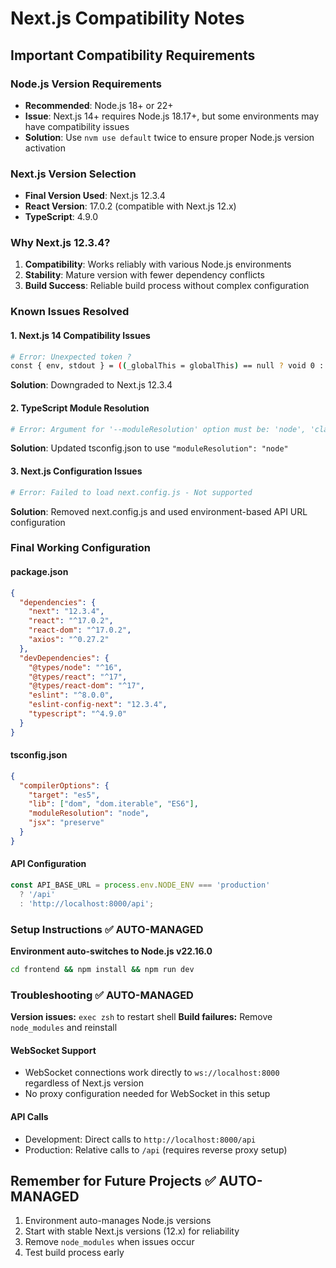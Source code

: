 # Next.js Compatibility Notes

## Important Compatibility Requirements

### Node.js Version Requirements
- **Recommended**: Node.js 18+ or 22+
- **Issue**: Next.js 14+ requires Node.js 18.17+, but some environments may have compatibility issues
- **Solution**: Use `nvm use default` twice to ensure proper Node.js version activation

### Next.js Version Selection
- **Final Version Used**: Next.js 12.3.4
- **React Version**: 17.0.2 (compatible with Next.js 12.x)
- **TypeScript**: 4.9.0

### Why Next.js 12.3.4?
1. **Compatibility**: Works reliably with various Node.js environments
2. **Stability**: Mature version with fewer dependency conflicts
3. **Build Success**: Reliable build process without complex configuration

### Known Issues Resolved

#### 1. Next.js 14 Compatibility Issues
```bash
# Error: Unexpected token ?
const { env, stdout } = ((_globalThis = globalThis) == null ? void 0 : _globalThis.process) ?? {};
```
**Solution**: Downgraded to Next.js 12.3.4

#### 2. TypeScript Module Resolution
```bash
# Error: Argument for '--moduleResolution' option must be: 'node', 'classic', 'node16', 'nodenext'
```
**Solution**: Updated tsconfig.json to use `"moduleResolution": "node"`

#### 3. Next.js Configuration Issues
```bash
# Error: Failed to load next.config.js - Not supported
```
**Solution**: Removed next.config.js and used environment-based API URL configuration

### Final Working Configuration

#### package.json
```json
{
  "dependencies": {
    "next": "12.3.4",
    "react": "^17.0.2",
    "react-dom": "^17.0.2",
    "axios": "^0.27.2"
  },
  "devDependencies": {
    "@types/node": "^16",
    "@types/react": "^17",
    "@types/react-dom": "^17",
    "eslint": "^8.0.0",
    "eslint-config-next": "12.3.4",
    "typescript": "^4.9.0"
  }
}
```

#### tsconfig.json
```json
{
  "compilerOptions": {
    "target": "es5",
    "lib": ["dom", "dom.iterable", "ES6"],
    "moduleResolution": "node",
    "jsx": "preserve"
  }
}
```

#### API Configuration
```typescript
const API_BASE_URL = process.env.NODE_ENV === 'production' 
  ? '/api' 
  : 'http://localhost:8000/api';
```

### Setup Instructions ✅ AUTO-MANAGED

**Environment auto-switches to Node.js v22.16.0**

```bash
cd frontend && npm install && npm run dev
```

### Troubleshooting ✅ AUTO-MANAGED

**Version issues:** `exec zsh` to restart shell
**Build failures:** Remove `node_modules` and reinstall

#### WebSocket Support
- WebSocket connections work directly to `ws://localhost:8000` regardless of Next.js version
- No proxy configuration needed for WebSocket in this setup

#### API Calls
- Development: Direct calls to `http://localhost:8000/api`
- Production: Relative calls to `/api` (requires reverse proxy setup)

## Remember for Future Projects ✅ AUTO-MANAGED
1. Environment auto-manages Node.js versions
2. Start with stable Next.js versions (12.x) for reliability  
3. Remove `node_modules` when issues occur
4. Test build process early